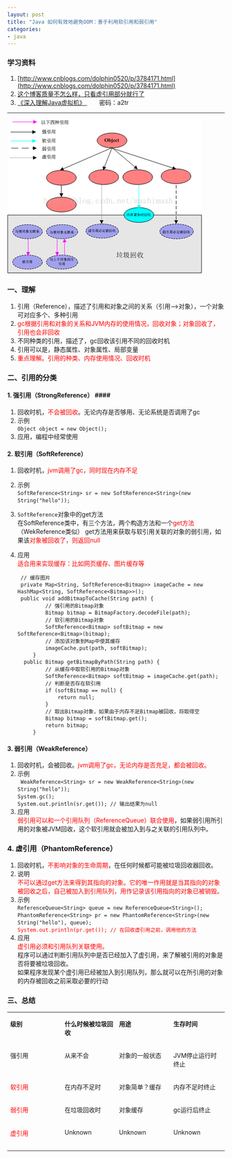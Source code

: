 ```yaml
---
layout: post
title: "Java 如何有效地避免OOM：善于利用软引用和弱引用"
categories:
- java
---
```

### 学习资料 ###
1. [http://www.cnblogs.com/dolphin0520/p/3784171.html](http://www.cnblogs.com/dolphin0520/p/3784171.html) 
2. [这个博客质量不怎么样，只看虚引用部分就行了](http://droidyue.com/blog/2014/10/12/understanding-weakreference-in-java/)
2. [《深入理解Java虚拟机》 ](http://pan.baidu.com/s/1c2A3XOO)&emsp;&emsp;密码：a2tr

-----

![](/img/java-reference.png)

### <a>一、理解</a> ###
1. 引用（Reference），描述了引用和对象之间的关系（引用-->对象），一个对象可对应多个、多种引用
2. <font color="red">gc根据引用和对象的关系和JVM内存的使用情况，回收对象；对象回收了，引用也会非回收</font>
3. 不同种类的引用，描述了，gc回收该引用不同的回收时机
4. 引用可以是，静态属性、对象属性、局部变量
5. <font color="red">重点理解。引用的种类、内存使用情况、回收时机</font>


### <a>二、引用的分类</a> ###

#### <a>1. 强引用（StrongReference） </a>####

1. 回收时机，<font color="red">不会被回收</font>。无论内存是否够用、无论系统是否调用了gc
2. 示例<br/>
	`Object object = new Object();`<br/>
3. 应用，编程中经常使用
	
#### <a>2. 软引用（SoftReference）</a> ####

1. 回收时机，<font color="red">jvm调用了gc，同时现在内存不足</font>
2. 示例<br/>
	 `SoftReference<String> sr = new SoftReference<String>(new String("hello")); `
3. `SoftReference`对象中的get方法<br/>
	在SoftReference类中，有三个方法，两个构造方法和一个<font color="red">get方法</font>（WekReference类似）
	get方法用来获取与软引用关联的对象的弱引用，如果该<font color="red">对象被回收了，则返回null</font>
3. 应用<br/><font color="red">适合用来实现缓存：比如网页缓存、图片缓存等</font>

		// 缓存图片
		private Map<String, SoftReference<Bitmap>> imageCache = new HashMap<String, SoftReference<Bitmap>>();
		public void addBitmapToCache(String path) {
		        // 强引用的Bitmap对象
		        Bitmap bitmap = BitmapFactory.decodeFile(path);
		        // 软引用的Bitmap对象
		        SoftReference<Bitmap> softBitmap = new SoftReference<Bitmap>(bitmap);
		        // 添加该对象到Map中使其缓存
		        imageCache.put(path, softBitmap);
		    }
		 public Bitmap getBitmapByPath(String path) {
		        // 从缓存中取软引用的Bitmap对象
		        SoftReference<Bitmap> softBitmap = imageCache.get(path);
		        // 判断是否存在软引用
		        if (softBitmap == null) {
		            return null;
		        }
		        // 取出Bitmap对象，如果由于内存不足Bitmap被回收，将取得空
		        Bitmap bitmap = softBitmap.get();
		        return bitmap;
		    }

#### <a>3. 弱引用（WeakReference）</a> ####

1. 回收时机，会被回收。<font color="red">jvm调用了gc，无论内存是否充足，都会被回收。</font>
2. 示例<br/>
	` WeakReference<String> sr = new WeakReference<String>(new String("hello"));`<br/>
	`System.gc();`<br/>
	`System.out.println(sr.get()); // 输出结果为null`
3. 应用<br/><font color="red">弱引用可以和一个引用队列（ReferenceQueue）联合使用</font>，如果弱引用所引用的对象被JVM回收，这个软引用就会被加入到与之关联的引用队列中。
	
### <a>4. 虚引用（PhantomReference）</a> ###
1. 回收时机，<font color="red">不影响对象的生命周期</font>，在任何时候都可能被垃圾回收器回收。
2. 说明<br/>
	<font color=red>不可以通过get方法来得到其指向的对象。它的唯一作用就是当其指向的对象被回收之后，自己被加入到引用队列，用作记录该引用指向的对象已被销毁。</font>
2. 示例<br/>
	`ReferenceQueue<String> queue = new ReferenceQueue<String>();`<br/>
	`PhantomReference<String> pr = new PhantomReference<String>(new String("hello"), queue);`<br/>
	<font color="red">`System.out.println(pr.get()); // 在回收虚引用之前，调用他的方法`</font>
3. 应用<br/>
	<font color="red">虚引用必须和引用队列关联使用。</font><br/>
	程序可以通过判断引用队列中是否已经加入了虚引用，来了解被引用的对象是否将要被垃圾回收。<br/>
	如果程序发现某个虚引用已经被加入到引用队列，那么就可以在所引用的对象的内存被回收之前采取必要的行动</font>

### <a>三、总结</a> ###

<table class="meng">
  <tbody>
    <tr>
      <td valign="top" width="25%"><p><span style="font-size: 14px;"><strong>级别</strong></span></p></td>
      <td valign="top" width="25%"><p><span style="font-size: 14px;"><strong>什么时候被垃圾回收</strong></span></p></td>
      <td valign="top" width="25%"><p><span style="font-size: 14px;"><strong>用途</strong></span></p></td>
      <td valign="top" width="25%"><p><span style="font-size: 14px;"><strong>生存时间</strong></span></p></td>
    </tr>
    <tr>
      <td valign="top" width="25%"><p><span style="font-size: 14px;">强引用</span></p></td>
      <td valign="top" width="25%"><p><span style="font-size: 14px;">从来不会</span></p></td>
      <td valign="top" width="25%"><p><span style="font-size: 14px;">对象的一般状态</span></p></td>
      <td valign="top" width="25%"><p><span style="font-size: 14px;">JVM停止运行时终止</span></p></td>
    </tr>
    <tr>
      <td valign="top" width="25%"><p><span style="font-size: 14px; color: #ff0000;">软引用</span></p></td>
      <td valign="top" width="25%"><p><span style="font-size: 14px;">在内存不足时</span></p></td>
      <td valign="top" width="25%"><p><span style="font-size: 14px;">对象简单？缓存</span></p></td>
      <td valign="top" width="25%"><p><span style="font-size: 14px;">内存不足时终止</span></p></td>
    </tr>
    <tr>
      <td valign="top" width="25%"><p><span style="font-size: 14px; color: #ff0000;">弱引用</span></p></td>
      <td valign="top" width="25%"><p><span style="font-size: 14px;">在垃圾回收时</span></p></td>
      <td valign="top" width="25%"><p><span style="font-size: 14px;">对象缓存</span></p></td>
      <td valign="top" width="25%"><p><span style="font-size: 14px;">gc运行后终止</span></p></td>
    </tr>
    <tr>
      <td valign="top" width="25%"><p><span style="font-size: 14px; color: #ff0000;">虚引用</span></p></td>
      <td valign="top" width="25%"><p><span style="font-size: 14px;">Unknown</span></p></td>
      <td valign="top" width="25%"><p><span style="font-size: 14px;">Unknown</span></p></td>
      <td valign="top" width="25%"><p><span style="font-size: 14px;">Unknown</span></p>
        <div><span style="font-size: 14px;">&nbsp;</span></div></td>
    </tr>
  </tbody>
</table>